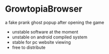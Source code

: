 # GrowtopiaBrowser

a fake prank ghost popup after opening the game

- unstable software at the moment
- unstable on android compiled system
- stable for pc website viewing
- free to distribute
